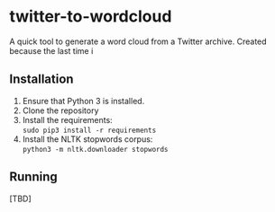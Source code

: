 # twitter-to-wordcloud
A quick tool to generate a word cloud from a Twitter archive. Created because the last time i

## Installation

1. Ensure that Python 3 is installed.
1. Clone the repository
1. Install the requirements:<br/>
```sudo pip3 install -r requirements```
1. Install the NLTK stopwords corpus:<br/>
```python3 -m nltk.downloader stopwords```

## Running

[TBD]
